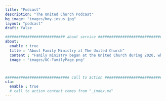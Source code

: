 ```yaml
---
title: "Podcast"
description: "The United Church Podcast"
bg_image: "images/boy-jesus.jpg"
layout: "podcast"
draft: false

########################### about service #############################
about:
  enable : true
  title : "About Family Ministry at The United Church"
  content : "Family ministry began at the United Church during 2020, when parents were doing more discipling at home than ever before. We resource our parents with tools that equip them to have faith conversations at home, offer families the opportunity to serve locally, and host family fun days, such as visits to a local corn maze or a sledding hill. In addition, in 2022, we will begin to have quarterly intergenerational Sunday School classes."
  image : "images/UC-FamilyPage.png"



############################# call to action #################################
cta:
  enable : true
  # call to action content comes from "_index.md"
---
```


